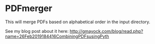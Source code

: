 # PDFmerger
This will merge PDFs based on alphabetical order in the input directory.

See my blog post about it here: http://gmayock.com/blog/read.php?name=26Feb2019184416CombiningPDFsusingPyth
